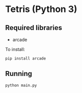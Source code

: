 # Tetris (Python 3)

## Required libraries

* arcade

To install:

    pip install arcade

## Running

    python main.py
